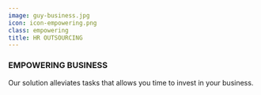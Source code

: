 ```yaml
---
image: guy-business.jpg
icon: icon-empowering.png
class: empowering
title: HR OUTSOURCING
---
```


### EMPOWERING BUSINESS

Our solution alleviates tasks that allows you time to invest in your business.
